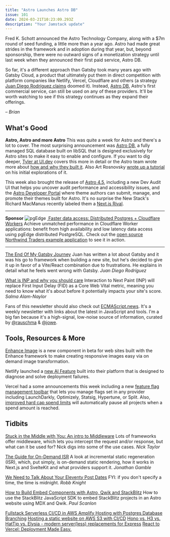 ```yaml
---
title: "Astro Launches Astro DB"
issue: 101
date: 2024-03-21T10:23:09.293Z
description: "Your Jamstack update"
---
```



Fred K. Schott announced the Astro Technology Company, along with a $7m round of seed funding, a little more than a year ago. Astro had made great strides in the framework and in adoption during that year, but, beyond sponsorship, there were no outward signs of a monetization strategy until last week when they announced their first paid service, Astro DB.

So far, it's a different approach than Gatsby took many years ago with Gatsby Cloud, a product that ultimately put them in direct competition with platform companies like Netlify, Vercel, Cloudflare and others (a strategy [Juan Diego Rodríguez claims](https://www.smashingmagazine.com/2024/03/end-of-gatsby-journey/) doomed it). Instead, [Astro DB](https://astro.build/db/), Astro's first commercial service, can still be used on any of these providers. It'll be worth watching to see if this strategy continues as they expand their offerings.

*– Brian*
## What's Good

**Astro, Astro and more Astro**
This was quite a week for Astro and there's a lot to cover. The most surprising announcement was [Astro DB](https://astro.build/db/), a fully managed SQL database built on libSQL that is designed exclusively for Astro sites to make it easy to enable and configure. If you want to dig deeper, [Tyler at UI.dev](https://bytes.dev/archives/271?ck_subscriber_id=1697818004) covers this more in detail or the Astro team wrote more about [how and why they built it](https://astro.build/blog/astro-db-deep-dive/). Also Art Rosnovsky [wrote up a tutorial](https://rosnovsky.us/blog/exploring-astro-db) on his initial explorations of it.

This week also brought the release of [Astro 4.5](https://astro.build/blog/astro-450/), including a new Dev Audit UI that helps you uncover audit performance and accessibility issues, and the [Astro Developer Portal](https://astro.build/blog/dev-portal/) where theme authors can submit, manage, and promote their themes built for Astro. It's no surprise the New Stack's Richard MacManus recently labeled them a [Next.js Rival](https://thenewstack.io/astros-journey-from-static-site-generator-to-next-js-rival/).

---
**Sponsor**
![pgEdge](/img/sponsors/pgEdge.png)
[ Faster data access: Distributed Postgres + Cloudflare Workers](https://www.pgedge.com/blog/pgedge-cloud-cloudflare-workers-northwind-sample-app?utm_campaign=Cloud%20Developer%20Launch&utm_source=JAMStack%20Newsletter&utm_medium=JAMStack%20Newsletter&utm_term=JAMStack%20Newsletter&utm_content=JAMStack%20Newsletter)
Achieve unmatched performance in Cloudflare Worker applications: benefit from high availability and low latency data access using pgEdge distributed PostgreSQL. Check out the [open source Northwind Traders example application](https://www.pgedge.com/blog/pgedge-cloud-cloudflare-workers-northwind-sample-app?utm_campaign=Cloud%20Developer%20Launch&utm_source=JAMStack%20Newsletter&utm_medium=JAMStack%20Newsletter&utm_term=JAMStack%20Newsletter&utm_content=JAMStack%20Newsletter) to see it in action.

---

[The End Of My Gatsby Journey](https://www.smashingmagazine.com/2024/03/end-of-gatsby-journey/)
Juan has written a lot about Gatsby and it was his go to framework when building a new site, but he's decided to give it up in favor of a Vite/React combination due to frustrations. He explains in detail what he feels went wrong with Gatsby.
*Juan Diego Rodríguez*

[What is INP and why you should care](https://blog.sentry.io/what-is-inp/)
Interaction to Next Paint (INP) will replace First Input Delay (FID) as a Core Web Vital metric, meaning you need to know what it's about before it potentially impacts your site's score.
*Salma Alam-Naylor*

Fans of this newsletter should also check out [ECMAScript.news](https://ecmascript.news/?utm_source=jamstacked&utm_medium=Newsletter). It's a weekly newsletter with links about the latest in JavaScript and tools. I'm a big fan because it's a high-signal, low-noise source of information, curated by [@rauschma](https://fosstodon.org/@rauschma) & [@jowe](https://twitter.com/jowe).
## Tools, Resources & More

[Enhance Image](https://begin.com/blog/posts/2024-03-12-introducing-enhance-image) is a new component in beta for web sites built with the Enhance framework to make creating responsive images easy via on demand image transformation.

Netlify launched a [new AI Feature](https://www.netlify.com/blog/netlify-ai-why-did-my-deploy-fail/) built into their platform that is designed to diagnose and solve deployment failures.

Vercel had a some announcements this week including a new [feature flag management toolbar](https://vercel.com/blog/toolbar-feature-flags) that lets you manage flags set in any provider including LaunchDarkly, Optimizely, Statsig, Hypertune, or Split. Also, [improved hard cap spend limits](https://vercel.com/changelog/improved-hard-caps-for-spend-management) will automatically pause all projects when a spend amount is reached.
## Tidbits

[Stuck in the Middle with You: An intro to Middleware](https://dev.to/opensauced/stuck-in-the-middle-with-you-an-intro-to-middleware-1gjo)
Lots of frameworks offer middleware, which lets you intercept the request and/or response, but what can it be used for? Nick digs into some of the use cases.
*Nick Taylor*

[The Guide for On-Demand ISR](https://www.telerik.com/blogs/guide-on-demand-isr)
A look at incremental static regeneration (ISR), which, put simply, is on-demand static rendering, how it works in Next.js and SvelteKit and what providers support it.
*Jonathan Gamble*

[We Need to Talk About Your Eleventy Post Dates](https://rknight.me/blog/eleventy-post-dates/)
FYI: if you don't specify a time, the time is midnight.
*Robb Knight*

[How to Build Embed Components with Astro, Qwik and StackBlitz](https://thenewstack.io/how-to-build-embed-components-with-astro-qwik-and-stackblitz/)
How to use the StackBlitz JavaScript SDK to embed StackBlitz projects in an Astro website using MDX and Qwik.
*Paul Scanlon*

[Fullstack Serverless CI/CD in AWS Amplify Hosting with Postgres Database Branching](https://neon.tech/blog/fullstack-serverless-ci-cd-in-aws-amplify-hosting-with-postgres-database-branching)
[Hosting a static website on AWS S3 with CI/CD](https://dev.to/sanishchirayath1/hosting-a-static-website-on-aws-s3-with-cicd-3deh)
[Hono vs. H3 vs. HatTip vs. Elysia - modern server(less) replacements for Express](https://dev.to/this-is-learning/hono-vs-h3-vs-hattip-vs-elysia-modern-serverless-replacements-for-express-3a6n)
[React to Vercel: Deployment Made Easy.](https://10xdev.codeparrot.ai/react-to-vercel-deployment-made-easy)